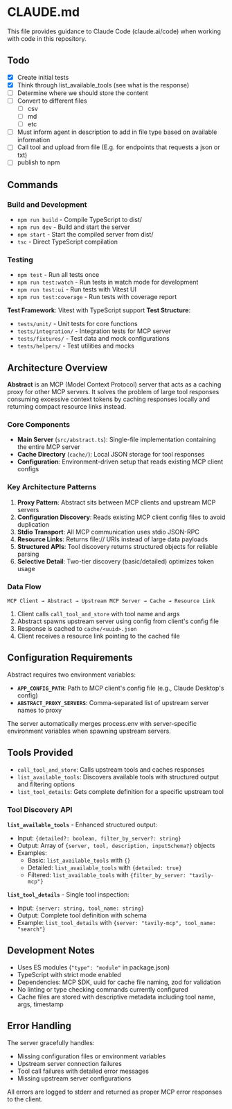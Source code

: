 # CLAUDE.md

This file provides guidance to Claude Code (claude.ai/code) when working with code in this repository.

## Todo
- [x] Create initial tests 
- [x] Think through list_available_tools (see what is the response)
- [ ] Determine where we should store the content
- [ ] Convert to different files
  - [ ] csv
  - [ ] md
  - [ ] etc
- [ ] Must inform agent in description to add in file type based on available information
- [ ] Call tool and upload from file (E.g. for endpoints that requests a json or txt)
- [ ] publish to npm

## Commands

### Build and Development
- `npm run build` - Compile TypeScript to dist/
- `npm run dev` - Build and start the server
- `npm start` - Start the compiled server from dist/
- `tsc` - Direct TypeScript compilation

### Testing
- `npm test` - Run all tests once
- `npm run test:watch` - Run tests in watch mode for development
- `npm run test:ui` - Run tests with Vitest UI
- `npm run test:coverage` - Run tests with coverage report

**Test Framework**: Vitest with TypeScript support
**Test Structure**:
- `tests/unit/` - Unit tests for core functions
- `tests/integration/` - Integration tests for MCP server
- `tests/fixtures/` - Test data and mock configurations
- `tests/helpers/` - Test utilities and mocks
## Architecture Overview

**Abstract** is an MCP (Model Context Protocol) server that acts as a caching proxy for other MCP servers. It solves the problem of large tool responses consuming excessive context tokens by caching responses locally and returning compact resource links instead.

### Core Components

- **Main Server** (`src/abstract.ts`): Single-file implementation containing the entire MCP server
- **Cache Directory** (`cache/`): Local JSON storage for tool responses
- **Configuration**: Environment-driven setup that reads existing MCP client configs

### Key Architecture Patterns

1. **Proxy Pattern**: Abstract sits between MCP clients and upstream MCP servers
2. **Configuration Discovery**: Reads existing MCP client config files to avoid duplication
3. **Stdio Transport**: All MCP communication uses stdio JSON-RPC
4. **Resource Links**: Returns file:// URIs instead of large data payloads
5. **Structured APIs**: Tool discovery returns structured objects for reliable parsing
6. **Selective Detail**: Two-tier discovery (basic/detailed) optimizes token usage

### Data Flow

```
MCP Client → Abstract → Upstream MCP Server → Cache → Resource Link
```

1. Client calls `call_tool_and_store` with tool name and args
2. Abstract spawns upstream server using config from client's config file
3. Response is cached to `cache/<uuid>.json`
4. Client receives a resource link pointing to the cached file

## Configuration Requirements

Abstract requires two environment variables:

- **`APP_CONFIG_PATH`**: Path to MCP client's config file (e.g., Claude Desktop's config)
- **`ABSTRACT_PROXY_SERVERS`**: Comma-separated list of upstream server names to proxy

The server automatically merges process.env with server-specific environment variables when spawning upstream servers.

## Tools Provided

- `call_tool_and_store`: Calls upstream tools and caches responses
- `list_available_tools`: Discovers available tools with structured output and filtering options
- `list_tool_details`: Gets complete definition for a specific upstream tool

### Tool Discovery API

**`list_available_tools`** - Enhanced structured output:
- Input: `{detailed?: boolean, filter_by_server?: string}`
- Output: Array of `{server, tool, description, inputSchema?}` objects
- Examples:
  - Basic: `list_available_tools` with `{}`
  - Detailed: `list_available_tools` with `{detailed: true}`
  - Filtered: `list_available_tools` with `{filter_by_server: "tavily-mcp"}`

**`list_tool_details`** - Single tool inspection:
- Input: `{server: string, tool_name: string}`
- Output: Complete tool definition with schema
- Example: `list_tool_details` with `{server: "tavily-mcp", tool_name: "search"}`

## Development Notes

- Uses ES modules (`"type": "module"` in package.json)
- TypeScript with strict mode enabled
- Dependencies: MCP SDK, uuid for cache file naming, zod for validation
- No linting or type checking commands currently configured
- Cache files are stored with descriptive metadata including tool name, args, timestamp

## Error Handling

The server gracefully handles:
- Missing configuration files or environment variables
- Upstream server connection failures
- Tool call failures with detailed error messages
- Missing upstream server configurations

All errors are logged to stderr and returned as proper MCP error responses to the client.